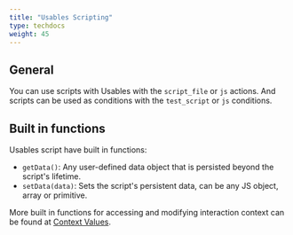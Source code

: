 ```yaml
---
title: "Usables Scripting"
type: techdocs
weight: 45
---
```

## General
You can use scripts with Usables with the `script_file` or `js` actions. 
And scripts can be used as conditions with the `test_script` or `js` conditions.
  
## Built in functions
Usables script have built in functions:
- `getData()`: Any user-defined data object that is persisted beyond the script's
  lifetime.
- `setData(data)`: Sets the script's persistent data, can be any JS object, 
  array or primitive.

More built in functions for accessing and modifying interaction context can be
found at [Context Values](../context).
